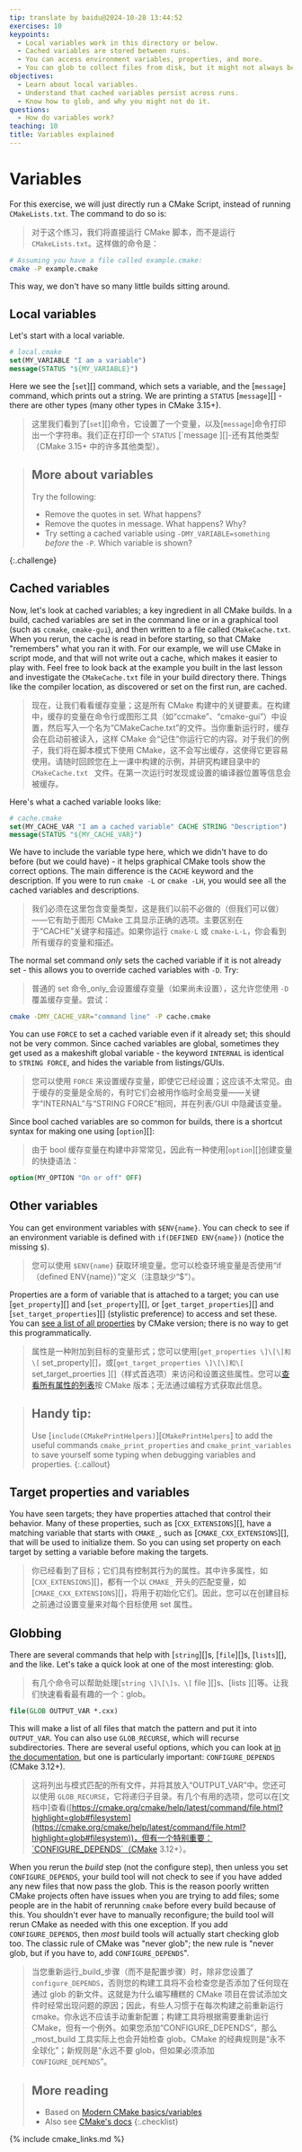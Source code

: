 ```yaml
---
tip: translate by baidu@2024-10-28 13:44:52
exercises: 10
keypoints:
  - Local variables work in this directory or below.
  - Cached variables are stored between runs.
  - You can access environment variables, properties, and more.
  - You can glob to collect files from disk, but it might not always be a good idea.
objectives:
  - Learn about local variables.
  - Understand that cached variables persist across runs.
  - Know how to glob, and why you might not do it.
questions:
  - How do variables work?
teaching: 10
title: Variables explained
---
```

# Variables

For this exercise, we will just directly run a CMake Script, instead of running `CMakeLists.txt`. The command to do so is:

> 对于这个练习，我们将直接运行 CMake 脚本，而不是运行 `CMakeLists.txt`。这样做的命令是：

```bash
# Assuming you have a file called example.cmake:
cmake -P example.cmake
```

This way, we don't have so many little builds sitting around.

## Local variables

Let's start with a local variable.

```cmake
# local.cmake
set(MY_VARIABLE "I am a variable")
message(STATUS "${MY_VARIABLE}")
```

Here we see the \[`set`\]\[\] command, which sets a variable, and the \[`message`\] command, which prints out a string. We are printing a `STATUS` \[`message`\]\[\] - there are other types (many other types in CMake 3.15+).

> 这里我们看到了\[`set`\]\[\]命令，它设置了一个变量，以及\[`message`\]命令打印出一个字符串。我们正在打印一个 `STATUS` \[`message \]\[\]-还有其他类型（CMake 3.15+ 中的许多其他类型）。

> ## More about variables
>
> Try the following:
>
> - Remove the quotes in set. What happens?
> - Remove the quotes in message. What happens? Why?
> - Try setting a cached variable using `-DMY_VARIABLE=something` _before_ the `-P`. Which variable is shown?

{:.challenge}

## Cached variables

Now, let's look at cached variables; a key ingredient in all CMake builds. In a build, cached variables are set in the command line or in a graphical tool (such as `ccmake`, `cmake-gui`), and then written to a file called `CMakeCache.txt`. When you rerun, the cache is read in before starting, so that CMake "remembers" what you ran it with. For our example, we will use CMake in script mode, and that will not write out a cache, which makes it easier to play with. Feel free to look back at the example you built in the last lesson and investigate the `CMakeCache.txt` file in your build directory there. Things like the compiler location, as discovered or set on the first run, are cached.

> 现在，让我们看看缓存变量；这是所有 CMake 构建中的关键要素。在构建中，缓存的变量在命令行或图形工具（如“ccmake”、“cmake-gui”）中设置，然后写入一个名为“CMakeCache.txt”的文件。当你重新运行时，缓存会在启动前被读入，这样 CMake 会“记住”你运行它的内容。对于我们的例子，我们将在脚本模式下使用 CMake，这不会写出缓存，这使得它更容易使用。请随时回顾您在上一课中构建的示例，并研究构建目录中的 `CMakeCache.txt ` 文件。在第一次运行时发现或设置的编译器位置等信息会被缓存。

Here's what a cached variable looks like:

```cmake
# cache.cmake
set(MY_CACHE_VAR "I am a cached variable" CACHE STRING "Description")
message(STATUS "${MY_CACHE_VAR}")
```

We have to include the variable type here, which we didn't have to do before (but we could have) - it helps graphical CMake tools show the correct options. The main difference is the `CACHE` keyword and the description. If you were to run `cmake -L` or `cmake -LH`, you would see all the cached variables and descriptions.

> 我们必须在这里包含变量类型，这是我们以前不必做的（但我们可以做）——它有助于图形 CMake 工具显示正确的选项。主要区别在于“CACHE”关键字和描述。如果你运行 `cmake-L` 或 `cmake-L-L`，你会看到所有缓存的变量和描述。

The normal set command _only_ sets the cached variable if it is not already set - this allows you to override cached variables with `-D`. Try:

> 普通的 set 命令_only_会设置缓存变量（如果尚未设置），这允许您使用 `-D ` 覆盖缓存变量。尝试：

```bash
cmake -DMY_CACHE_VAR="command line" -P cache.cmake
```

You can use `FORCE` to set a cached variable even if it already set; this should not be very common. Since cached variables are global, sometimes they get used as a makeshift global variable - the keyword `INTERNAL` is identical to `STRING FORCE`, and hides the variable from listings/GUIs.

> 您可以使用 `FORCE` 来设置缓存变量，即使它已经设置；这应该不太常见。由于缓存的变量是全局的，有时它们会被用作临时全局变量——关键字“INTERNAL”与“STRING FORCE”相同，并在列表/GUI 中隐藏该变量。

Since bool cached variables are so common for builds, there is a shortcut syntax for making one using \[`option`\]\[\]:

> 由于 bool 缓存变量在构建中非常常见，因此有一种使用\[`option`\]\[\]创建变量的快捷语法：

```cmake
option(MY_OPTION "On or off" OFF)
```

## Other variables

You can get environment variables with `$ENV{name}`. You can check to see if an environment variable is defined with `if(DEFINED ENV{name})` (notice the missing `$`).

> 您可以使用 `$ENV{name}` 获取环境变量。您可以检查环境变量是否使用“if（defined ENV{name}）”定义（注意缺少“$”）。

Properties are a form of variable that is attached to a target; you can use \[`get_property`\]\[\] and \[`set_property`\]\[\], or \[`get_target_properties`\]\[\] and \[`set_target_properties`\]\[\] (stylistic preference) to access and set these. You can [see a list of all properties](https://cmake.org/cmake/help/latest/manual/cmake-properties.7.html) by CMake version; there is no way to get this programmatically.

> 属性是一种附加到目标的变量形式；您可以使用\[`get_properties \]\[\]和\[` set_property\]\[]，或\[`get_target_properties \]\[\]和\[` set_target_proerties \]\[\]（样式首选项）来访问和设置这些属性。您可以[查看所有属性的列表](https://cmake.org/cmake/help/latest/manual/cmake-properties.7.html)按 CMake 版本；无法通过编程方式获取此信息。

> ## Handy tip:
>
> Use \[`include(CMakePrintHelpers)`\]\[`CMakePrintHelpers`\] to add the useful commands `cmake_print_properties` and `cmake_print_variables` to save yourself some typing when debugging variables and properties. {:.callout}

## Target properties and variables

You have seen targets; they have properties attached that control their behavior. Many of these properties, such as \[`CXX_EXTENSIONS`\]\[\], have a matching variable that starts with `CMAKE_`, such as \[`CMAKE_CXX_EXTENSIONS`\]\[\], that will be used to initialize them. So you can using set property on each target by setting a variable before making the targets.

> 你已经看到了目标；它们具有控制其行为的属性。其中许多属性，如\[`CXX_EXTENSIONS`\]\[\]，都有一个以 `CMAKE_` 开头的匹配变量，如\[`CMAKE_CXX_EXTENSIONS`\][\]，将用于初始化它们。因此，您可以在创建目标之前通过设置变量来对每个目标使用 set 属性。

## Globbing

There are several commands that help with \[`string`\]\[\]s, \[`file`\]\[\]s, \[`lists`\]\[\], and the like. Let's take a quick look at one of the most interesting: glob.

> 有几个命令可以帮助处理\[`string \]\[\]s、\[` file \]\[]s、\[lists \]\[\]等。让我们快速看看最有趣的一个：glob。

```cmake
file(GLOB OUTPUT_VAR *.cxx)
```

This will make a list of all files that match the pattern and put it into `OUTPUT_VAR`. You can also use `GLOB_RECURSE`, which will recurse subdirectories. There are several useful options, which you can look at [in the documentation](https://cmake.org/cmake/help/latest/command/file.html?highlight=glob#filesystem), but one is particularly important: `CONFIGURE_DEPENDS` (CMake 3.12+).

> 这将列出与模式匹配的所有文件，并将其放入“OUTPUT_VAR”中。您还可以使用 `GLOB_RECURSE`，它将递归子目录。有几个有用的选项，您可以在[文档中]查看([https://cmake.org/cmake/help/latest/command/file.html?highlight=glob#filesystem](https://cmake.org/cmake/help/latest/command/file.html?highlight=glob#filesystem))，但有一个特别重要：`CONFIGURE_DEPENDS`（CMake 3.12+）。

When you rerun the _build_ step (not the configure step), then unless you set `CONFIGURE_DEPENDS`, your build tool will not check to see if you have added any new files that now pass the glob. This is the reason poorly written CMake projects often have issues when you are trying to add files; some people are in the habit of rerunning `cmake` before every build because of this. You shouldn't ever have to manually reconfigure; the build tool will rerun CMake as needed with this one exception. If you add `CONFIGURE_DEPENDS`, then _most_ build tools will actually start checking glob too. The classic rule of CMake was "never glob"; the new rule is "never glob, but if you have to, add `CONFIGURE_DEPENDS`".

> 当您重新运行_build_步骤（而不是配置步骤）时，除非您设置了 `configure_DEPENDS`，否则您的构建工具将不会检查您是否添加了任何现在通过 glob 的新文件。这就是为什么编写糟糕的 CMake 项目在尝试添加文件时经常出现问题的原因；因此，有些人习惯于在每次构建之前重新运行 cmake。你永远不应该手动重新配置；构建工具将根据需要重新运行 CMake，但有一个例外。如果您添加“CONFIGURE_DEPENDS”，那么_most_build 工具实际上也会开始检查 glob。CMake 的经典规则是“永不全球化”；新规则是“永远不要 glob，但如果必须添加 `CONFIGURE_DEPENDS`”。

> ## More reading
>
> - Based on [Modern CMake basics/variables](https://cliutils.gitlab.io/modern-cmake/chapters/basics/variables.html)
> - Also see [CMake's docs](https://cmake.org/cmake/help/latest/index.html) {:.checklist}

{% include cmake_links.md %}
